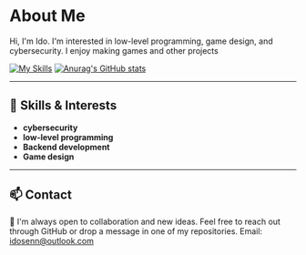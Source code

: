 # About Me

Hi, I'm Ido. 
I'm interested in low-level programming, game design, and cybersecurity. 
I enjoy making games and other projects

[![My Skills](https://skillicons.dev/icons?i=c,cs,git,opencv,python,mint)](https://skillicons.dev)
[![Anurag's GitHub stats](https://github-readme-stats.vercel.app/api?username=ImJustACat404)](https://github.com/anuraghazra/github-readme-stats)

---

## 🧰 Skills & Interests

- **cybersecurity**
- **low-level programming**
- **Backend development**
- **Game design**

---

## 📫 Contact

💬 I'm always open to collaboration and new ideas. Feel free to reach out through GitHub or drop a message in one of my repositories.
Email: idosenn@outlook.com

